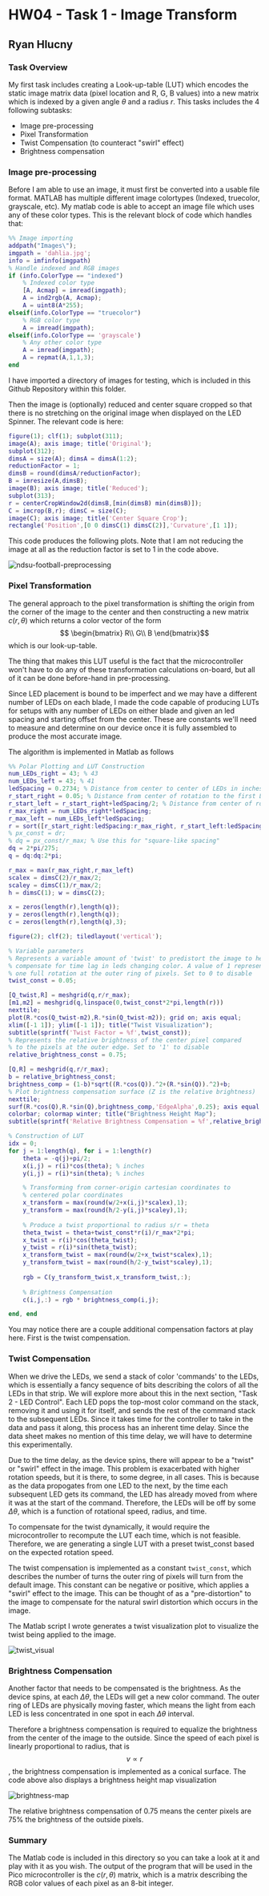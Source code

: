 
# HW04 - Task 1 - Image Transform

## Ryan Hlucny

### Task Overview

My first task includes creating a Look-up-table (LUT) which encodes the static image matrix data (pixel location and R, G, B values) into a new matrix which is indexed by a given angle $\theta$ and a radius $r$. This tasks includes the 4 following subtasks:

- Image pre-processing
- Pixel Transformation
- Twist Compensation (to counteract "swirl" effect)
- Brightness compensation

### Image pre-processing

Before I am able to use an image, it must first be converted into a usable file format. MATLAB has multiple different image colortypes (Indexed, truecolor, grayscale, etc). My matlab code is able to accept an image file which uses any of these color types. This is the relevant block of code which handles that:

```Matlab
%% Image importing
addpath("Images\");
imgpath = 'dahlia.jpg';
info = imfinfo(imgpath)
% Handle indexed and RGB images
if (info.ColorType == "indexed")
    % Indexed color type
    [A, Acmap] = imread(imgpath);
    A = ind2rgb(A, Acmap);
    A = uint8(A*255);
elseif(info.ColorType == "truecolor")
    % RGB color type
    A = imread(imgpath);
elseif(info.ColorType == 'grayscale')
    % Any other color type
    A = imread(imgpath);
    A = repmat(A,1,1,3);
end
```

I have imported a directory of images for testing, which is included in this Github Repository within this folder.

Then the image is (optionally) reduced and center square cropped so that there is no stretching on the original image when displayed on the LED Spinner. The relevant code is here:

```Matlab
figure(1); clf(1); subplot(311);
image(A); axis image; title('Original');
subplot(312);
dimsA = size(A); dimsA = dimsA(1:2);
reductionFactor = 1;
dimsB = round(dimsA/reductionFactor); 
B = imresize(A,dimsB);
image(B); axis image; title('Reduced');
subplot(313);
r = centerCropWindow2d(dimsB,[min(dimsB) min(dimsB)]);
C = imcrop(B,r); dimsC = size(C);
image(C); axis image; title('Center Square Crop');
rectangle('Position',[0 0 dimsC(1) dimsC(2)],'Curvature',[1 1]);

```

This code produces the following plots. Note that I am not reducing the image at all as the reduction factor is set to 1 in the code above.

![ndsu-football-preprocessing](/SD403/Media/Images/ndsu-football-preprocessing.png)

### Pixel Transformation

The general approach to the pixel transformation is shifting the origin from the corner of the image to the center and then constructing a new matrix $c(r,\theta)$ which returns a color vector of the form
$$ \begin{bmatrix}
R\\
G\\
B
\end{bmatrix}$$
which is our look-up-table.

The thing that makes this LUT useful is the fact that the microcontroller won't have to do any of these transformation calculations on-board, but all of it can be done before-hand in pre-processing.

Since LED placement is bound to be imperfect and we may have a different number of LEDs on each blade, I made the code capable of producing LUTs for setups with any number of LEDs on either blade and given an led spacing and starting offset from the center. These are constants we'll need to measure and determine on our device once it is fully assembled to produce the most accurate image.

The algorithm is implemented in Matlab as follows

```Matlab
%% Polar Plotting and LUT Construction
num_LEDs_right = 43; % 43
num_LEDs_left = 43; % 41
ledSpacing = 0.2734; % Distance from center to center of LEDs in inches
r_start_right = 0.05; % Distance from center of rotation to the first LED on right blade
r_start_left = r_start_right+ledSpacing/2; % Distance from center of rotation to the first LED on left blade
r_max_right = num_LEDs_right*ledSpacing;
r_max_left = num_LEDs_left*ledSpacing;
r = sort([r_start_right:ledSpacing:r_max_right, r_start_left:ledSpacing:r_max_left]);
% px_const = dr;
% dq = px_const/r_max; % Use this for "square-like spacing"
dq = 2*pi/275;
q = dq:dq:2*pi;

r_max = max(r_max_right,r_max_left)
scalex = dimsC(2)/r_max/2;
scaley = dimsC(1)/r_max/2;
h = dimsC(1); w = dimsC(2);

x = zeros(length(r),length(q));
y = zeros(length(r),length(q));
c = zeros(length(r),length(q),3);

figure(2); clf(2); tiledlayout('vertical');

% Variable parameters
% Represents a variable amount of 'twist' to predistort the image to help
% compensate for time lag in leds changing color. A value of 1 represents
% one full rotation at the outer ring of pixels. Set to 0 to disable
twist_const = 0.05;

[Q_twist,R] = meshgrid(q,r/r_max);
[m1,m2] = meshgrid(q,linspace(0,twist_const*2*pi,length(r)))
nexttile;
plot(R.*cos(Q_twist-m2),R.*sin(Q_twist-m2)); grid on; axis equal;
xlim([-1 1]); ylim([-1 1]); title("Twist Visualization");
subtitle(sprintf('Twist Factor = %f',twist_const));
% Represents the relative brightness of the center pixel compared
% to the pixels at the outer edge. Set to '1' to disable
relative_brightness_const = 0.75;

[Q,R] = meshgrid(q,r/r_max);
b = relative_brightness_const;
brightness_comp = (1-b)*sqrt((R.*cos(Q)).^2+(R.*sin(Q)).^2)+b;
% Plot brightness compensation surface (Z is the relative brightness)
nexttile;
surf(R.*cos(Q),R.*sin(Q),brightness_comp,'EdgeAlpha',0.25); axis equal; zlim([0,1]);
colorbar; colormap winter; title("Brightness Height Map");
subtitle(sprintf('Relative Brightness Compensation = %f',relative_brightness_const));

% Construction of LUT
idx = 0;
for j = 1:length(q), for i = 1:length(r)
    theta = -q(j)+pi/2;
    x(i,j) = r(i)*cos(theta); % inches
    y(i,j) = r(i)*sin(theta); % inches

    % Transforming from corner-origin cartesian coordinates to
    % centered polar coordinates
    x_transform = max(round(w/2+x(i,j)*scalex),1);
    y_transform = max(round(h/2-y(i,j)*scaley),1);
    
    % Produce a twist proportional to radius s/r = theta
    theta_twist = theta+twist_const*r(i)/r_max*2*pi;
    x_twist = r(i)*cos(theta_twist);
    y_twist = r(i)*sin(theta_twist);
    x_transform_twist = max(round(w/2+x_twist*scalex),1);
    y_transform_twist = max(round(h/2-y_twist*scaley),1);
    
    rgb = C(y_transform_twist,x_transform_twist,:);
    
    % Brightness Compensation
    c(i,j,:) = rgb * brightness_comp(i,j);

end, end
```

You may notice there are a couple additional compensation factors at play here. First is the twist compensation.

### Twist Compensation

When we drive the LEDs, we send a stack of color 'commands' to the LEDs, which is essentially a fancy sequence of bits describing the colors of all the LEDs in that strip. We will explore more about this in the next section, "Task 2 - LED Control". Each LED pops the top-most color command on the stack, removing it and using it for itself, and sends the rest of the command stack to the subsequent LEDs. Since it takes time for the controller to take in the data and pass it along, this process has an inherent time delay. Since the data sheet makes no mention of this time delay, we will have to determine this experimentally.

Due to the time delay, as the device spins, there will appear to be a "twist" or "swirl" effect in the image. This problem is exacerbated with higher rotation speeds, but it is there, to some degree, in all cases. This is because as the data propogates from one LED to the next, by the time each subsequent LED gets its command, the LED has already moved from where it was at the start of the command. Therefore, the LEDs will be off by some $\Delta\theta$, which is a function of rotational speed, radius, and time.

To compensate for the twist dynamically, it would require the microcontroller to recompute the LUT each time, which is not feasible. Therefore, we are generating a single LUT with a preset twist_const based on the expected rotation speed.

The twist compensation is implemented as a constant `twist_const`, which describes the number of turns the outer ring of pixels will turn from the default image. This constant can be negative or positive, which applies a "swirl" effect to the image. This can be thought of as a "pre-distortion" to the image to compensate for the natural swirl distortion which occurs in the image.

The Matlab script I wrote generates a twist visualization plot to visualize the twist being applied to the image.

![twist_visual](/SD403/Media/Images/twist_visual.png)

### Brightness Compensation

Another factor that needs to be compensated is the brightness. As the device spins, at each $\Delta\theta$, the LEDs will get a new color command. The outer ring of LEDs are physically moving faster, which means the light from each LED is less concentrated in one spot in each $\Delta\theta$ interval.

Therefore a brightness compensation is required to equalize the brightness from the center of the image to the outside. Since the speed of each pixel is linearly proportional to radius, that is
$$
v \propto r
$$,
the brightness compensation is implemented as a conical surface. The code above also displays a brightness height map visualization

![brightness-map](/SD403/Media/Images/brightness-map.png)

The relative brightness compensation of 0.75 means the center pixels are 75% the brightness of the outside pixels.

### Summary

The Matlab code is included in this directory so you can take a look at it and play with it as you wish. The output of the program that will be used in the Pico microcontroller is the $c(r,\theta)$ matrix, which is a matrix describing the RGB color values of each pixel as an 8-bit integer.
